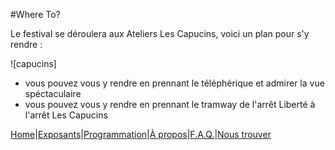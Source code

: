 #Where To?

Le festival se déroulera aux Ateliers Les Capucins, voici un plan pour s'y rendre :

![capucins]


* vous pouvez vous y rendre en prennant le téléphérique et admirer la vue spéctaculaire
* vous pouvez vous y rendre en prennant le tramway de l'arrêt Liberté à l'arrêt Les Capucins
  


















[Home](index.md)|[Exposants](Exposants.md)|[Programmation](Programmation.md)|[À propos](Aboutus.md)|[F.A.Q.](Questions.md)|[Nous trouver](Whereto.md)
